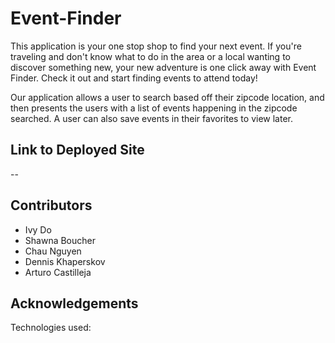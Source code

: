# Event-Finder 
This application is your one stop shop to find your next event. If you're traveling and don't know what to do in the area or a local wanting to discover something new, your new adventure is one click away with Event Finder. Check it out and start finding events to attend today! 

Our application allows a user to search based off their zipcode location, and then presents the users with a list of events happening in the zipcode searched. A user can also save events in their favorites to view later. 

## Link to Deployed Site
--

## Contributors
* Ivy Do
* Shawna Boucher
* Chau Nguyen
* Dennis Khaperskov 
* Arturo Castilleja

## Acknowledgements
Technologies used: 